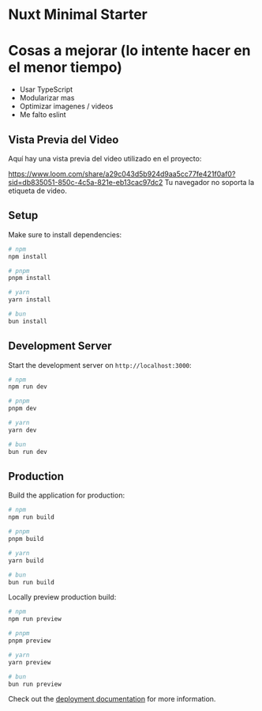 # Nuxt Minimal Starter


# Cosas a mejorar (lo intente hacer en el menor tiempo)
- Usar TypeScript
- Modularizar mas
- Optimizar imagenes / videos
- Me falto eslint



## Vista Previa del Video

Aquí hay una vista previa del video utilizado en el proyecto:

https://www.loom.com/share/a29c043d5b924d9aa5cc77fe421f0af0?sid=db835051-850c-4c5a-821e-eb13cac97dc2
  Tu navegador no soporta la etiqueta de video.
</video>
## Setup
Make sure to install dependencies:

```bash
# npm
npm install

# pnpm
pnpm install

# yarn
yarn install

# bun
bun install
```

## Development Server

Start the development server on `http://localhost:3000`:

```bash
# npm
npm run dev

# pnpm
pnpm dev

# yarn
yarn dev

# bun
bun run dev
```

## Production

Build the application for production:

```bash
# npm
npm run build

# pnpm
pnpm build

# yarn
yarn build

# bun
bun run build
```

Locally preview production build:

```bash
# npm
npm run preview

# pnpm
pnpm preview

# yarn
yarn preview

# bun
bun run preview
```

Check out the [deployment documentation](https://nuxt.com/docs/getting-started/deployment) for more information.
